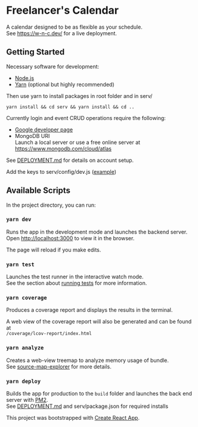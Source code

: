 # Freelancer's Calendar
A calendar designed to be as flexible as your schedule.<br>
See https://w-n-c.dev/ for a live deployment.

## Getting Started

Necessary software for development:
 - [Node.js](https://github.com/nodejs/node)
 - [Yarn](https://github.com/yarnpkg/yarn) (optional but highly recommended)

Then use yarn to install packages in root folder and in serv/

```console
yarn install && cd serv && yarn install && cd ..
```

Currently login and event CRUD operations require the following:
- [Google developer page](https://console.developers.google.com)
- MongoDB URI <br>
Launch a local server or use a free online server at https://www.mongodb.com/cloud/atlas

See [DEPLOYMENT.md](DEPLOYMENT.mf) for details on account setup.

Add the keys to serv/config/dev.js ([example](serv/config/dev.example.js))

## Available Scripts

In the project directory, you can run:

### `yarn dev`

Runs the app in the development mode and launches the backend server.<br>
Open [http://localhost:3000](http://localhost:3000) to view it in the browser.

The page will reload if you make edits.<br>

### `yarn test`

Launches the test runner in the interactive watch mode.<br>
See the section about [running tests](https://facebook.github.io/create-react-app/docs/running-tests) 
for more information.

### `yarn coverage`

Produces a coverage report and displays the results in the terminal.<br>

A web view of the coverage report will also be generated and can be found at<br> `/coverage/lcov-report/index.html`

### `yarn analyze`

Creates a web-view treemap to analyze memory usage of bundle.<br>
See [source-map-explorer](https://github.com/danvk/source-map-explorer) for more details.


### `yarn deploy`

Builds the app for production to the `build` folder and launches the back end server with [PM2](https://github.com/Unitech/pm2).<br>
See [DEPLOYMENT.md](DEPLOYMENT.md) and serv/package.json for required installs

This project was bootstrapped with [Create React App](https://github.com/facebook/create-react-app).
